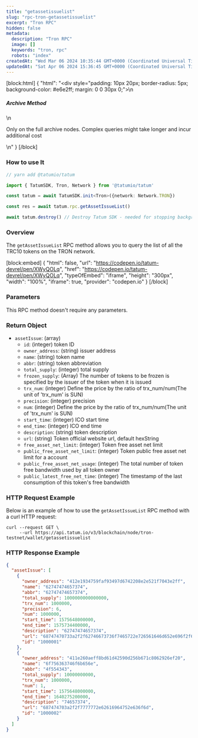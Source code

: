 ```yaml
---
title: "getassetissuelist"
slug: "rpc-tron-getassetissuelist"
excerpt: "Tron RPC"
hidden: false
metadata: 
  description: "Tron RPC"
  image: []
  keywords: "tron, rpc"
  robots: "index"
createdAt: "Wed Mar 06 2024 10:35:44 GMT+0000 (Coordinated Universal Time)"
updatedAt: "Sat Apr 06 2024 15:36:45 GMT+0000 (Coordinated Universal Time)"
---
```

[block:html]
{
  "html": "<div style=\"padding: 10px 20px; border-radius: 5px; background-color: #e6e2ff; margin: 0 0 30px 0;\">\n  <h5>Archive Method</h5>\n  <p>Only on the full archive nodes. Complex queries might take longer and incur additional cost</p>\n</div>"
}
[/block]


### How to use It



```typescript
// yarn add @tatumio/tatum

import { TatumSDK, Tron, Network } from '@tatumio/tatum'

const tatum = await TatumSDK.init<Tron>({network: Network.TRON})

const res = await tatum.rpc.getAssetIssueList()

await tatum.destroy() // Destroy Tatum SDK - needed for stopping background jobs
```



### Overview

The `getAssetIssueList` RPC method allows you to query the list of all the TRC10 tokens on the TRON network.

[block:embed]
{
  "html": false,
  "url": "https://codepen.io/tatum-devrel/pen/XWyQOLq",
  "href": "https://codepen.io/tatum-devrel/pen/XWyQOLq",
  "typeOfEmbed": "iframe",
  "height": "300px",
  "width": "100%",
  "iframe": true,
  "provider": "codepen.io"
}
[/block]

### Parameters

This RPC method doesn't require any parameters.

### Return Object

- `assetIssue`: (array)
  - `id`: (integer) token ID
  - `owner_address`: (string) issuer address
  - `name`: (string) token name
  - `abbr`: (string) token abbreviation
  - `total_supply`: (integer) total supply
  - `frozen_supply`: (Array) The number of tokens to be frozen is specified by the issuer of the token when it is issued
  - `trx_num`: (integer) Define the price by the ratio of trx\_num/num(The unit of 'trx\_num' is SUN)
  - `precision`: (integer) precision
  - `num`: (integer) Define the price by the ratio of trx\_num/num(The unit of 'trx\_num' is SUN)
  - `start_time`: (integer) ICO start time
  - `end_time`: (integer) ICO end time
  - `description`: (string) token description
  - `url`: (string) Token official website url, default hexString
  - `free_asset_net_limit`: (integer) Token free asset net limit
  - `public_free_asset_net_limit`: (integer) Token public free asset net limit for a account
  - `public_free_asset_net_usage`: (integer) The total number of token free bandwidth used by all token owner
  - `public_latest_free_net_time`: (integer) The timestamp of the last consumption of this token's free bandwidth

### HTTP Request Example

Below is an example of how to use the `getAssetIssueList` RPC method with a curl HTTP request:

```shell
curl --request GET \
     --url https://api.tatum.io/v3/blockchain/node/tron-testnet/wallet/getassetissuelist
```

### HTTP Response Example

```json
{
  "assetIssue": [
    {
      "owner_address": "412e1934759faf93497d6742208e2e521f7043e2ff",
      "name": "62747474657374",
      "abbr": "62747474657374",
      "total_supply": 1000000000000000,
      "trx_num": 1000000,
      "precision": 6,
      "num": 1000000,
      "start_time": 1575648000000,
      "end_time": 1575734400000,
      "description": "62747474657374",
      "url": "68747470733a2f2f62746673736f7465722e726561646d652e696f2f646f63732f686f772d746f2d6765742d737461727465642d776974682d736f746572",
      "id": "1000001"
    },
    {
      "owner_address": "411e260aeff8bd61d42590d256b671c8062926ef20",
      "name": "6f756363746f6b656e",
      "abbr": "4f554343",
      "total_supply": 10000000000,
      "trx_num": 1000000,
      "num": 1,
      "start_time": 1575648000000,
      "end_time": 1640275200000,
      "description": "74657374",
      "url": "687474703a2f2f7777772e62616964752e636f6d",
      "id": "1000002"
    }
  ]
}
```
